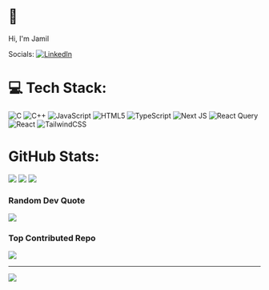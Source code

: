 # 💫
Hi, I'm Jamil


Socials:
[![LinkedIn](https://img.shields.io/badge/LinkedIn-%230077B5.svg?logo=linkedin&logoColor=white)](https://linkedin.com/in/md-hasan-jamil-293506308) 

# 💻 Tech Stack:
![C](https://img.shields.io/badge/c-%2300599C.svg?style=for-the-badge&logo=c&logoColor=white) ![C++](https://img.shields.io/badge/c++-%2300599C.svg?style=for-the-badge&logo=c%2B%2B&logoColor=white) ![JavaScript](https://img.shields.io/badge/javascript-%23323330.svg?style=for-the-badge&logo=javascript&logoColor=%23F7DF1E) ![HTML5](https://img.shields.io/badge/html5-%23E34F26.svg?style=for-the-badge&logo=html5&logoColor=white) ![TypeScript](https://img.shields.io/badge/typescript-%23007ACC.svg?style=for-the-badge&logo=typescript&logoColor=white) ![Next JS](https://img.shields.io/badge/Next-black?style=for-the-badge&logo=next.js&logoColor=white) ![React Query](https://img.shields.io/badge/-React%20Query-FF4154?style=for-the-badge&logo=react%20query&logoColor=white) ![React](https://img.shields.io/badge/react-%2320232a.svg?style=for-the-badge&logo=react&logoColor=%2361DAFB) ![TailwindCSS](https://img.shields.io/badge/tailwindcss-%2338B2AC.svg?style=for-the-badge&logo=tailwind-css&logoColor=white)

# GitHub Stats:
![](https://github-readme-stats.vercel.app/api?username=j-ami-l&theme=dark&hide_border=false&include_all_commits=false&count_private=false)
![](https://nirzak-streak-stats.vercel.app/?user=j-ami-l&theme=dark&hide_border=false)
![](https://github-readme-stats.vercel.app/api/top-langs/?username=j-ami-l&theme=dark&hide_border=false&include_all_commits=false&count_private=false&layout=compact)

###  Random Dev Quote
![](https://quotes-github-readme.vercel.app/api?type=horizontal&theme=radical)

###  Top Contributed Repo
![](https://github-contributor-stats.vercel.app/api?username=j-ami-l&limit=5&theme=transparent&combine_all_yearly_contributions=true)

---
[![](https://visitcount.itsvg.in/api?id=j-ami-l&icon=1&color=3)](https://visitcount.itsvg.in)

<!-- Proudly created with GPRM ( https://gprm.itsvg.in ) -->
